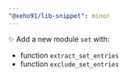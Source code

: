 ```yaml
---
"@xeho91/lib-snippet": minor
---
```


✨ Add a new module `set` with:

- function `extract_set_entries`
- function `exclude_set_entries`
